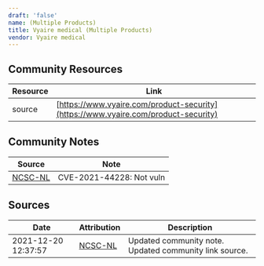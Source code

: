 ```yaml
---
draft: 'false'
name: (Multiple Products)
title: Vyaire medical (Multiple Products)
vendor: Vyaire medical
---
```



## Community Resources
| Resource | Link |
| --- | --- |
| source | [https://www.vyaire.com/product-security](https://www.vyaire.com/product-security) |

## Community Notes
| Source | Note |
| --- | --- |
| [NCSC-NL](https://github.com/NCSC-NL/log4shell/blob/main/software/README.md) | CVE-2021-44228: Not vuln </ul> |

## Sources
| Date | Attribution | Description |
| --- | --- | --- |
| 2021-12-20 12:37:57 | [NCSC-NL](https://github.com/NCSC-NL/log4shell/blob/main/software/README.md) | Updated community note. Updated community link source.  |
